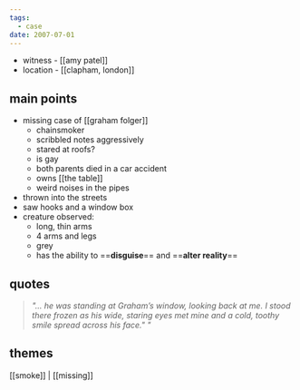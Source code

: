 ```yaml
---
tags:
  - case
date: 2007-07-01
---
```

- witness - [[amy patel]]
- location - [[clapham, london]]
## main points
- missing case of [[graham folger]]
	- chainsmoker 
	- scribbled notes aggressively
	- stared at roofs?
	- is gay
	- both parents died in a car accident
	- owns [[the table]]
	- weird noises in the pipes
- thrown into the streets
- saw hooks and a window box
- creature observed:
	- long, thin arms
	- 4 arms and legs
	- grey
	- has the ability to ==**disguise**== and ==**alter reality**==

## quotes
> _"... he was standing at Graham’s window, looking back at me. I stood there frozen as his wide, staring eyes met mine and a cold, toothy smile spread across his face."_
>  _"_
## themes
[[smoke]] | [[missing]] 